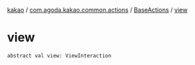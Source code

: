 [kakao](../../index.md) / [com.agoda.kakao.common.actions](../index.md) / [BaseActions](index.md) / [view](./view.md)

# view

`abstract val view: ViewInteraction`